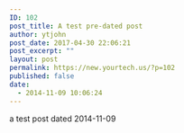 ```yaml
---
ID: 102
post_title: A test pre-dated post
author: ytjohn
post_date: 2017-04-30 22:06:21
post_excerpt: ""
layout: post
permalink: https://new.yourtech.us/?p=102
published: false
date:
  - 2014-11-09 10:06:24
---
```

a test post dated 2014-11-09